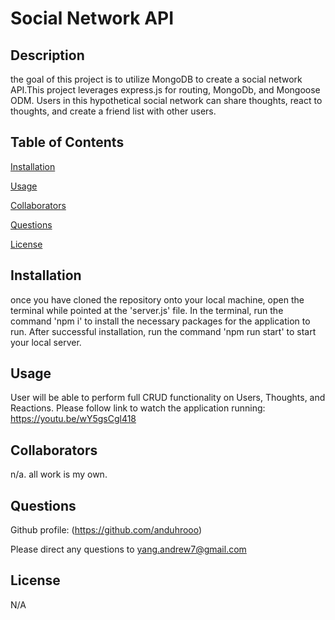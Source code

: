 # Social Network API


## Description

the goal of this project is to utilize MongoDB to create a social network API.This project leverages express.js for routing, MongoDb, and Mongoose ODM. Users in this hypothetical social network can share thoughts, react to thoughts, and create a friend list with other users. 

## Table of Contents

[Installation](#installation)

[Usage](#usage)

[Collaborators](#collaborators)

[Questions](#questions)

[License](#license)

## Installation

once you have cloned the repository onto your local machine, open the terminal while pointed at the 'server.js' file. In the terminal, run the command 'npm i' to install the necessary packages for the application to run. After successful installation, run the command 'npm run start' to start your local server.

## Usage

User will be able to perform full CRUD functionality on Users, Thoughts, and Reactions. Please follow link to watch the application running: https://youtu.be/wY5gsCgl418

## Collaborators

n/a. all work is my own.

## Questions

Github profile: (https://github.com/anduhrooo)

Please direct any questions to yang.andrew7@gmail.com

## License

N/A